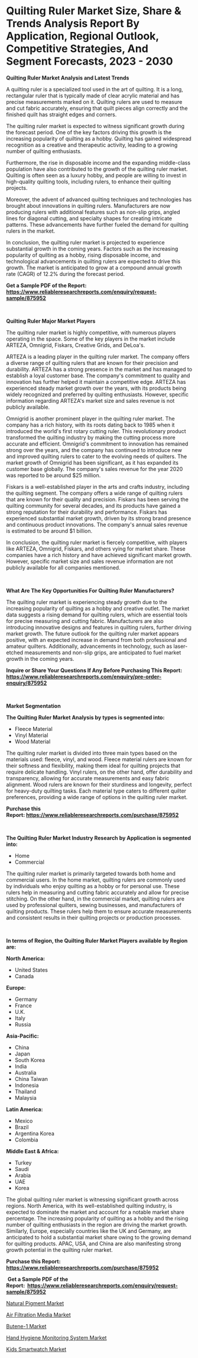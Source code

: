 <p><h1>Quilting Ruler Market Size, Share & Trends Analysis Report By Application, Regional Outlook, Competitive Strategies, And Segment Forecasts, 2023 - 2030</h1></p><p><strong>Quilting Ruler Market Analysis and Latest Trends</strong></p>
<p><p>A quilting ruler is a specialized tool used in the art of quilting. It is a long, rectangular ruler that is typically made of clear acrylic material and has precise measurements marked on it. Quilting rulers are used to measure and cut fabric accurately, ensuring that quilt pieces align correctly and the finished quilt has straight edges and corners.</p><p>The quilting ruler market is expected to witness significant growth during the forecast period. One of the key factors driving this growth is the increasing popularity of quilting as a hobby. Quilting has gained widespread recognition as a creative and therapeutic activity, leading to a growing number of quilting enthusiasts.</p><p>Furthermore, the rise in disposable income and the expanding middle-class population have also contributed to the growth of the quilting ruler market. Quilting is often seen as a luxury hobby, and people are willing to invest in high-quality quilting tools, including rulers, to enhance their quilting projects.</p><p>Moreover, the advent of advanced quilting techniques and technologies has brought about innovations in quilting rulers. Manufacturers are now producing rulers with additional features such as non-slip grips, angled lines for diagonal cutting, and specialty shapes for creating intricate patterns. These advancements have further fueled the demand for quilting rulers in the market.</p><p>In conclusion, the quilting ruler market is projected to experience substantial growth in the coming years. Factors such as the increasing popularity of quilting as a hobby, rising disposable income, and technological advancements in quilting rulers are expected to drive this growth. The market is anticipated to grow at a compound annual growth rate (CAGR) of 12.2% during the forecast period.</p></p>
<p><strong>Get a Sample PDF of the Report:&nbsp; <a href="https://www.reliableresearchreports.com/enquiry/request-sample/875952">https://www.reliableresearchreports.com/enquiry/request-sample/875952</a></strong></p>
<p>&nbsp;</p>
<p><strong>Quilting Ruler Major Market Players</strong></p>
<p><p>The quilting ruler market is highly competitive, with numerous players operating in the space. Some of the key players in the market include ARTEZA, Omnigrid, Fiskars, Creative Grids, and DeLoa's.</p><p>ARTEZA is a leading player in the quilting ruler market. The company offers a diverse range of quilting rulers that are known for their precision and durability. ARTEZA has a strong presence in the market and has managed to establish a loyal customer base. The company's commitment to quality and innovation has further helped it maintain a competitive edge. ARTEZA has experienced steady market growth over the years, with its products being widely recognized and preferred by quilting enthusiasts. However, specific information regarding ARTEZA's market size and sales revenue is not publicly available.</p><p>Omnigrid is another prominent player in the quilting ruler market. The company has a rich history, with its roots dating back to 1985 when it introduced the world's first rotary cutting ruler. This revolutionary product transformed the quilting industry by making the cutting process more accurate and efficient. Omnigrid's commitment to innovation has remained strong over the years, and the company has continued to introduce new and improved quilting rulers to cater to the evolving needs of quilters. The market growth of Omnigrid has been significant, as it has expanded its customer base globally. The company's sales revenue for the year 2020 was reported to be around $25 million.</p><p>Fiskars is a well-established player in the arts and crafts industry, including the quilting segment. The company offers a wide range of quilting rulers that are known for their quality and precision. Fiskars has been serving the quilting community for several decades, and its products have gained a strong reputation for their durability and performance. Fiskars has experienced substantial market growth, driven by its strong brand presence and continuous product innovations. The company's annual sales revenue is estimated to be around $1 billion.</p><p>In conclusion, the quilting ruler market is fiercely competitive, with players like ARTEZA, Omnigrid, Fiskars, and others vying for market share. These companies have a rich history and have achieved significant market growth. However, specific market size and sales revenue information are not publicly available for all companies mentioned.</p></p>
<p>&nbsp;</p>
<p><strong>What Are The Key Opportunities For Quilting Ruler Manufacturers?</strong></p>
<p><p>The quilting ruler market is experiencing steady growth due to the increasing popularity of quilting as a hobby and creative outlet. The market data suggests a rising demand for quilting rulers, which are essential tools for precise measuring and cutting fabric. Manufacturers are also introducing innovative designs and features in quilting rulers, further driving market growth. The future outlook for the quilting ruler market appears positive, with an expected increase in demand from both professional and amateur quilters. Additionally, advancements in technology, such as laser-etched measurements and non-slip grips, are anticipated to fuel market growth in the coming years.</p></p>
<p><strong>Inquire or Share Your Questions If Any Before Purchasing This Report: <a href="https://www.reliableresearchreports.com/enquiry/pre-order-enquiry/875952">https://www.reliableresearchreports.com/enquiry/pre-order-enquiry/875952</a></strong></p>
<p>&nbsp;</p>
<p><strong>Market Segmentation</strong></p>
<p><strong>The Quilting Ruler Market Analysis by types is segmented into:</strong></p>
<p><ul><li>Fleece Material</li><li>Vinyl Material</li><li>Wood Material</li></ul></p>
<p><p>The quilting ruler market is divided into three main types based on the materials used: fleece, vinyl, and wood. Fleece material rulers are known for their softness and flexibility, making them ideal for quilting projects that require delicate handling. Vinyl rulers, on the other hand, offer durability and transparency, allowing for accurate measurements and easy fabric alignment. Wood rulers are known for their sturdiness and longevity, perfect for heavy-duty quilting tasks. Each material type caters to different quilter preferences, providing a wide range of options in the quilting ruler market.</p></p>
<p><strong>Purchase this Report:&nbsp;<a href="https://www.reliableresearchreports.com/purchase/875952">https://www.reliableresearchreports.com/purchase/875952</a></strong></p>
<p>&nbsp;</p>
<p><strong>The Quilting Ruler Market Industry Research by Application is segmented into:</strong></p>
<p><ul><li>Home</li><li>Commercial</li></ul></p>
<p><p>The quilting ruler market is primarily targeted towards both home and commercial users. In the home market, quilting rulers are commonly used by individuals who enjoy quilting as a hobby or for personal use. These rulers help in measuring and cutting fabric accurately and allow for precise stitching. On the other hand, in the commercial market, quilting rulers are used by professional quilters, sewing businesses, and manufacturers of quilting products. These rulers help them to ensure accurate measurements and consistent results in their quilting projects or production processes.</p></p>
<p>&nbsp;</p>
<p><strong>In terms of Region, the Quilting Ruler Market Players available by Region are:</strong></p>
<p>
    <p> <strong> North America: </strong>
        <ul>
            <li>United States</li>
            <li>Canada</li>
        </ul>
        </p> 
    <p> <strong> Europe: </strong>
        <ul>
            <li>Germany</li>
            <li>France</li>
            <li>U.K.</li>
            <li>Italy</li>
            <li>Russia</li>
        </ul>
        </p> 
    <p> <strong> Asia-Pacific: </strong>
        <ul>
            <li>China</li>
            <li>Japan</li>
            <li>South Korea</li>
            <li>India</li>
            <li>Australia</li>
            <li>China Taiwan</li>
            <li>Indonesia</li>
            <li>Thailand</li>
            <li>Malaysia</li>
        </ul>
        </p> 
    <p> <strong> Latin America: </strong>
        <ul>
            <li>Mexico</li>
            <li>Brazil</li>
            <li>Argentina Korea</li>
            <li>Colombia</li>
        </ul>
        </p> 
    <p> <strong> Middle East & Africa: </strong>
        <ul>
            <li>Turkey</li>
            <li>Saudi</li>
            <li>Arabia</li>
            <li>UAE</li>
            <li>Korea</li>
        </ul>
    </p>
    </p>
<p><p>The global quilting ruler market is witnessing significant growth across regions. North America, with its well-established quilting industry, is expected to dominate the market and account for a notable market share percentage. The increasing popularity of quilting as a hobby and the rising number of quilting enthusiasts in the region are driving the market growth. Similarly, Europe, especially countries like the UK and Germany, are anticipated to hold a substantial market share owing to the growing demand for quilting products. APAC, USA, and China are also manifesting strong growth potential in the quilting ruler market.</p></p>
<p><strong>Purchase this Report: <a href="https://www.reliableresearchreports.com/purchase/875952">https://www.reliableresearchreports.com/purchase/875952</a></strong></p>
<p>&nbsp;<strong>Get a Sample PDF of the Report:&nbsp;&nbsp;<a href="https://www.reliableresearchreports.com/enquiry/request-sample/875952">https://www.reliableresearchreports.com/enquiry/request-sample/875952</a></strong></p>
<p><strong></strong></p>
<p><p><a href="https://www.linkedin.com/pulse/natural-pigment-market-size-2023-2030-global-industrial-tgz5e/">Natural Pigment Market</a></p><p><a href="https://issuu.com/reportprime-2/docs/air-filtration-media-market-size-2030.pptx?fr=xKAE9_zU1NQ">Air Filtration Media Market</a></p><p><a href="https://medium.com/@orinsmitham1985/butene-1-market-size-growth-forecast-2023-2030-b27b6ce10aec">Butene-1 Market</a></p><p><a href="https://www.reportprime.com/hand-hygiene-monitoring-system-r8522">Hand Hygiene Monitoring System Market</a></p><p><a href="https://medium.com/@carrolltorp/kids-smartwatch-market-size-growth-forecast-2023-2030-3cfc8cfa35be">Kids Smartwatch Market</a></p></p>